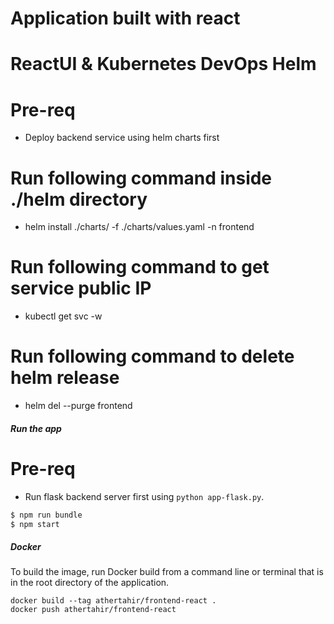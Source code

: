 # Application built with react
# ReactUI & Kubernetes DevOps Helm

# Pre-req
- Deploy backend service using helm charts first

# Run following command inside ./helm directory
- helm install ./charts/ -f ./charts/values.yaml -n frontend

# Run following command to get service public IP
- kubectl get svc -w

# Run following command to delete helm release
- helm del --purge frontend


##### Run the app

# Pre-req
- Run flask backend server first using `python app-flask.py`.

```bash
$ npm run bundle
$ npm start
```

##### Docker
To build the image, run Docker build from a command line or terminal that is in the root directory of the application.
```
docker build --tag athertahir/frontend-react .
docker push athertahir/frontend-react
```
